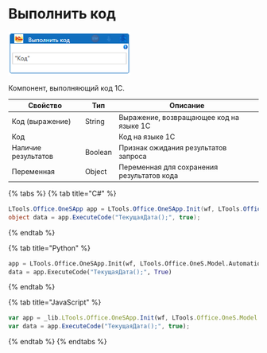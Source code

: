 # Выполнить код

![](../../../resources/activities/basic/1c/image-20.png)



Компонент, выполняющий код 1С.

| Свойство            | Тип     | Описание                                   |
| ------------------- | ------- | ------------------------------------------ |
| Код (выражение)     | String  | Выражение, возвращающее код на языке 1С    |
| Код                 |         | Код на языке 1С                            |
| Наличие результатов | Boolean | Признак ожидания результатов запроса       |
| Переменная          | Object  | Переменная для сохранения результатов кода |

{% tabs %}
{% tab title="C#" %}
```csharp
LTools.Office.OneSApp app = LTools.Office.OneSApp.Init(wf, LTools.Office.OneS.Model.AutomationTypes.V83, "server", "db_path", "login", "password");
object data = app.ExecuteCode("ТекущаяДата();", true);
```
{% endtab %}

{% tab title="Python" %}
```python
app = LTools.Office.OneSApp.Init(wf, LTools.Office.OneS.Model.AutomationTypes.V83, "server", "db_path", "login", "password")
data = app.ExecuteCode("ТекущаяДата();", True)
```
{% endtab %}

{% tab title="JavaScript" %}
```javascript
var app = _lib.LTools.Office.OneSApp.Init(wf, LTools.Office.OneS.Model.AutomationTypes.V83, "server", "db_path", "login", "password");
var data = app.ExecuteCode("ТекущаяДата();", true);
```
{% endtab %}
{% endtabs %}
